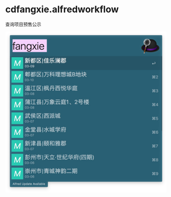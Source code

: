 # cdfangxie.alfredworkflow

查询项目预售公示

![preview](https://github.com/zhangxiaoman/cdfangxie.alfredworkflow/blob/master/preview.jpg?raw=true)
